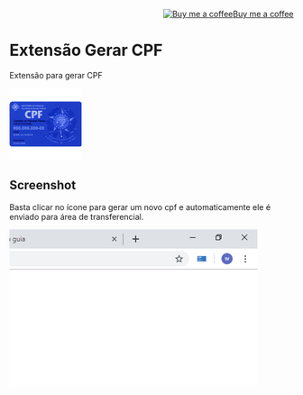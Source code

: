 <p align="right"><a target="_blank" href="https://ko-fi.com/wictorchaves"><img src="https://www.buymeacoffee.com/assets/img/BMC-btn-logo.svg" alt="Buy me a coffee">Buy me a coffee</a></p>

# Extensão Gerar CPF
 Extensão para gerar CPF
 
<p><img src="https://github.com/wictorChaves/ExtensaoGerarCPF/raw/master/images/icon128.png"></p>

## Screenshot

Basta clicar no ícone para gerar um novo cpf e automaticamente ele é enviado para área de transferencial.
 
<p><img src="https://github.com/wictorChaves/ExtensaoGerarCPF/raw/master/screenshot/440x280.png"></p>
